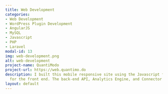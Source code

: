 ```yaml
---
title: Web Development
categories:
- Web Development
- WordPress Plugin Development
- AngularJS
- MySQL
- Javascript
- PHP
- Laravel
modal-id: 13
img: web-development.png
alt: web-development
project-name: QuantiModo
project-url: https://web.quantimo.do
description: I built this mobile responsive site using the Javascript framework AngularJS
  for the front end. The back-end API, Analytics Engine, and Connector Framework was built using the Laravel PHP framework and MySQL.
layout: default
---
```


